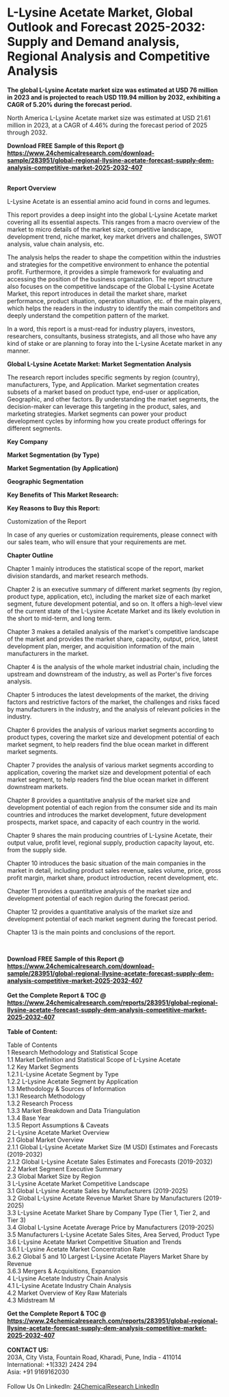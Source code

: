 <h1>L-Lysine Acetate Market, Global Outlook and Forecast 2025-2032: Supply and Demand analysis, Regional Analysis and Competitive Analysis</h1><p><strong>The global L-Lysine Acetate market size was estimated at USD 76 million in 2023 and is projected to reach USD 119.94 million by 2032, exhibiting a CAGR of 5.20% during the forecast period.</strong></p><p>
</p><p>
North America L-Lysine Acetate market size was estimated at USD 21.61 million in 2023, at a CAGR of 4.46% during the forecast period of 2025 through 2032.</p><div><b>Download FREE Sample of this Report @ 
            <a href="https://www.24chemicalresearch.com/download-sample/283951/global-regional-llysine-acetate-forecast-supply-dem-analysis-competitive-market-2025-2032-407">
            https://www.24chemicalresearch.com/download-sample/283951/global-regional-llysine-acetate-forecast-supply-dem-analysis-competitive-market-2025-2032-407</a></b></div><br><p>
</p><p><strong>Report Overview</strong></p><p>
</p><p>L-Lysine Acetate is an essential amino acid found in corns and legumes.</p><p>
</p><p>This report provides a deep insight into the global L-Lysine Acetate market covering all its essential aspects. This ranges from a macro overview of the market to micro details of the market size, competitive landscape, development trend, niche market, key market drivers and challenges, SWOT analysis, value chain analysis, etc.</p><p>
</p><p>The analysis helps the reader to shape the competition within the industries and strategies for the competitive environment to enhance the potential profit. Furthermore, it provides a simple framework for evaluating and accessing the position of the business organization. The report structure also focuses on the competitive landscape of the Global L-Lysine Acetate Market, this report introduces in detail the market share, market performance, product situation, operation situation, etc. of the main players, which helps the readers in the industry to identify the main competitors and deeply understand the competition pattern of the market.</p><p>
In a word, this report is a must-read for industry players, investors, researchers, consultants, business strategists, and all those who have any kind of stake or are planning to foray into the L-Lysine Acetate market in any manner.</p><p>
</p><p><strong>Global L-Lysine Acetate Market: Market Segmentation Analysis</strong></p><p>
</p><p>The research report includes specific segments by region (country), manufacturers, Type, and Application. Market segmentation creates subsets of a market based on product type, end-user or application, Geographic, and other factors. By understanding the market segments, the decision-maker can leverage this targeting in the product, sales, and marketing strategies. Market segments can power your product development cycles by informing how you create product offerings for different segments.</p><p>
</p><p><strong>Key Company</strong></p><p>
</p><p>
</p><p><strong>Market Segmentation (by Type)</strong></p><p>
</p><p>
</p><p><strong>Market Segmentation (by Application)</strong></p><p>
</p><p>
</p><p><strong>Geographic Segmentation</strong></p><p>
</p><p>
</p><p><strong>Key Benefits of This Market Research:</strong></p><p>
</p><p>
</p><p><strong>Key Reasons to Buy this Report:</strong></p><p>
</p><p>
</p><p>Customization of the Report</p><p>
In case of any queries or customization requirements, please connect with our sales team, who will ensure that your requirements are met.</p><p>
</p><p><strong>Chapter Outline</strong></p><p>
</p><p>Chapter 1 mainly introduces the statistical scope of the report, market division standards, and market research methods.</p><p>
Chapter 2 is an executive summary of different market segments (by region, product type, application, etc), including the market size of each market segment, future development potential, and so on. It offers a high-level view of the current state of the L-Lysine Acetate Market and its likely evolution in the short to mid-term, and long term.</p><p>
Chapter 3 makes a detailed analysis of the market's competitive landscape of the market and provides the market share, capacity, output, price, latest development plan, merger, and acquisition information of the main manufacturers in the market.</p><p>
Chapter 4 is the analysis of the whole market industrial chain, including the upstream and downstream of the industry, as well as Porter's five forces analysis.</p><p>
Chapter 5 introduces the latest developments of the market, the driving factors and restrictive factors of the market, the challenges and risks faced by manufacturers in the industry, and the analysis of relevant policies in the industry.</p><p>
Chapter 6 provides the analysis of various market segments according to product types, covering the market size and development potential of each market segment, to help readers find the blue ocean market in different market segments.</p><p>
Chapter 7 provides the analysis of various market segments according to application, covering the market size and development potential of each market segment, to help readers find the blue ocean market in different downstream markets.</p><p>
Chapter 8 provides a quantitative analysis of the market size and development potential of each region from the consumer side and its main countries and introduces the market development, future development prospects, market space, and capacity of each country in the world.</p><p>
Chapter 9 shares the main producing countries of L-Lysine Acetate, their output value, profit level, regional supply, production capacity layout, etc. from the supply side.</p><p>
Chapter 10 introduces the basic situation of the main companies in the market in detail, including product sales revenue, sales volume, price, gross profit margin, market share, product introduction, recent development, etc.</p><p>
Chapter 11 provides a quantitative analysis of the market size and development potential of each region during the forecast period.</p><p>
Chapter 12 provides a quantitative analysis of the market size and development potential of each market segment during the forecast period.</p><p>
Chapter 13 is the main points and conclusions of the report.</p><p>
 </p><div><b>Download FREE Sample of this Report @ 
            <a href="https://www.24chemicalresearch.com/download-sample/283951/global-regional-llysine-acetate-forecast-supply-dem-analysis-competitive-market-2025-2032-407">
            https://www.24chemicalresearch.com/download-sample/283951/global-regional-llysine-acetate-forecast-supply-dem-analysis-competitive-market-2025-2032-407</a></b></div><br><div><b>Get the Complete Report & TOC @ 
            <a href="https://www.24chemicalresearch.com/reports/283951/global-regional-llysine-acetate-forecast-supply-dem-analysis-competitive-market-2025-2032-407">
            https://www.24chemicalresearch.com/reports/283951/global-regional-llysine-acetate-forecast-supply-dem-analysis-competitive-market-2025-2032-407</a></b></div><br>
            <b>Table of Content:</b><p>Table of Contents<br />
1 Research Methodology and Statistical Scope<br />
1.1 Market Definition and Statistical Scope of L-Lysine Acetate<br />
1.2 Key Market Segments<br />
1.2.1 L-Lysine Acetate Segment by Type<br />
1.2.2 L-Lysine Acetate Segment by Application<br />
1.3 Methodology & Sources of Information<br />
1.3.1 Research Methodology<br />
1.3.2 Research Process<br />
1.3.3 Market Breakdown and Data Triangulation<br />
1.3.4 Base Year<br />
1.3.5 Report Assumptions & Caveats<br />
2 L-Lysine Acetate Market Overview<br />
2.1 Global Market Overview<br />
2.1.1 Global L-Lysine Acetate Market Size (M USD) Estimates and Forecasts (2019-2032)<br />
2.1.2 Global L-Lysine Acetate Sales Estimates and Forecasts (2019-2032)<br />
2.2 Market Segment Executive Summary<br />
2.3 Global Market Size by Region<br />
3 L-Lysine Acetate Market Competitive Landscape<br />
3.1 Global L-Lysine Acetate Sales by Manufacturers (2019-2025)<br />
3.2 Global L-Lysine Acetate Revenue Market Share by Manufacturers (2019-2025)<br />
3.3 L-Lysine Acetate Market Share by Company Type (Tier 1, Tier 2, and Tier 3)<br />
3.4 Global L-Lysine Acetate Average Price by Manufacturers (2019-2025)<br />
3.5 Manufacturers L-Lysine Acetate Sales Sites, Area Served, Product Type<br />
3.6 L-Lysine Acetate Market Competitive Situation and Trends<br />
3.6.1 L-Lysine Acetate Market Concentration Rate<br />
3.6.2 Global 5 and 10 Largest L-Lysine Acetate Players Market Share by Revenue<br />
3.6.3 Mergers & Acquisitions, Expansion<br />
4 L-Lysine Acetate Industry Chain Analysis<br />
4.1 L-Lysine Acetate Industry Chain Analysis<br />
4.2 Market Overview of Key Raw Materials<br />
4.3 Midstream M</p><div><b>Get the Complete Report & TOC @ 
            <a href="https://www.24chemicalresearch.com/reports/283951/global-regional-llysine-acetate-forecast-supply-dem-analysis-competitive-market-2025-2032-407">
            https://www.24chemicalresearch.com/reports/283951/global-regional-llysine-acetate-forecast-supply-dem-analysis-competitive-market-2025-2032-407</a></b></div><br><b>CONTACT US:</b><br>
            203A, City Vista, Fountain Road, Kharadi, Pune, India - 411014<br>
            International: +1(332) 2424 294<br>
            Asia: +91 9169162030 <br><br>
            Follow Us On LinkedIn: <a href="https://www.linkedin.com/company/24chemicalresearch/">24ChemicalResearch LinkedIn</a>